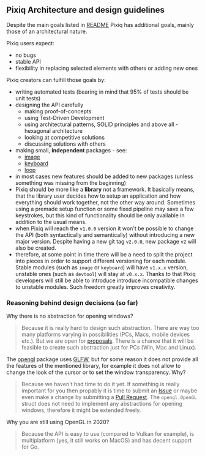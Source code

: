 ## Pixiq Architecture and design guidelines

Despite the main goals listed in [README](../README.md#project-goals) 
Pixiq has additional goals, mainly those of an architectural nature. 

Pixiq users expect:

+ no bugs
+ stable API
+ flexibility in replacing selected elements with others or adding new ones

Pixiq creators can fulfill those goals by:

+ writing automated tests (bearing in mind that 95% of tests should be unit tests)
+ designing the API carefully
  + making proof-of-concepts
  + using Test-Driven Development
  + using architectural patterns, SOLID principles and above all - hexagonal
  architecture
  + looking at competitive solutions
  + discussing solutions with others
+ making small, **independent** packages - see:
  + [image](../image)
  + [keyboard](../keyboard)
  + [loop](../loop)
+ in most cases new features should be added to new packages (unless something
  was missing from the beginning)
+ Pixiq should be more like a **library** not a framework. It basically means, 
  that the library user decides how to setup an application and how everything
  should work together, not the other way around. Sometimes using a premade setup 
  function or some fixed pipeline may save a few keystrokes, but this kind
  of functionality should be only available in addition to the usual means.
+ when Pixiq will reach the `v1.0.0` version it won't be possible to change the API
  (both syntactically and semantically) without introducing a new major version.
  Despite having a new git tag `v2.0.0`, new package `v2` will also be created.
+ therefore, at some point in time there will be a need to split the project into 
  pieces in order to support different versioning for each module. Stable modules
  (such as `image` or `keyboard`) will have `v1.x.x` version, unstable ones
  (such as `devtool`) will stay at `v0.x.x`. Thanks to that Pixiq developers 
  will still be able to introduce introduce incompatible changes to unstable modules.
  Such freedom greatly improves creativity.

### Reasoning behind design decisions (so far)

Why there is no abstraction for opening windows?

> Because it is really hard to design such abstraction. There are way too many
platforms varying in possibilities (PCs, Macs, mobile devices etc.). But we are
open for [proposals](https://github.com/jacekolszak/pixiq/issues). There is 
a chance that it will be feasible to create such abstraction just for PCs 
(Win, Mac and Linux).


The [opengl](../opengl) package uses [GLFW](https://www.glfw.org/), but for 
some reason it does not provide all the features of the mentioned library,
for example it does not allow to change the look of the cursor or to set
the window transparency. Why?

> Because we haven't had time to do it yet. If something is really important
for you then propably it is time to submit an  [Issue](https://github.com/jacekolszak/pixiq/issues) 
or maybe even make a change by submitting a [Pull Request](https://github.com/jacekolszak/pixiq/pulls).
The `opengl.OpenGL` struct does not need to implement any abstractions
for opening windows, therefore it might be extended freely.


Why you are still using OpenGL in 2020?

> Because the API is easy to use (compared to Vulkan for example), is multiplatform (yes, it still works on MacOS) and has decent support for Go.


